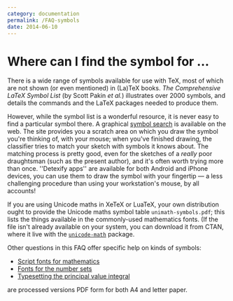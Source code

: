 ```yaml
---
category: documentation
permalink: /FAQ-symbols
date: 2014-06-10
---
```


# Where can I find the symbol for &hellip;

There is a wide range of symbols available for use with TeX, most
of which are not shown (or even mentioned) in (La)TeX books.
_The Comprehensive LaTeX Symbol List_ (by Scott Pakin
_et al._) illustrates over 2000 symbols, and details the
commands and the LaTeX packages needed to produce them.

However, while the symbol list is a wonderful resource, it is never
easy to find a particular symbol there.  A graphical 
[symbol search](http://detexify.kirelabs.org/classify.html) is
available on the web.  The site provides you a scratch area on which
you draw the symbol you're thinking of, with your mouse; when you've
finished drawing, the classifier tries to match your sketch with
symbols it knows about.  The matching process is pretty good, even for
the sketches of a _really_ poor draughtsman (such as the present
author), and it's often worth trying more than once.  ''Detexify apps''
are available for both Android and iPhone devices, you can use them to
draw the symbol with your fingertip&nbsp;&mdash; a less challenging procedure
than using your workstation's mouse, by all accounts!

If you are using Unicode maths in XeTeX or LuaTeX, your own
distribution ought to provide the Unicode maths symbol table
`unimath-symbols.pdf`; this lists the things available in the
commonly-used mathematics fonts.  (If the file isn't already available
on your system, you can download it from CTAN, where it live
with the [`unicode-math`](https://ctan.org/pkg/unicode-math) package.

Other questions in this FAQ offer specific help on kinds of
symbols:
  

-  [Script fonts for mathematics](/FAQ-scriptfonts)
-  [Fonts for the number sets](/FAQ-numbersets)
-  [Typesetting the principal value integral](/FAQ-prinvalint)

  are processed versions PDF form for both A4 and letter paper.

